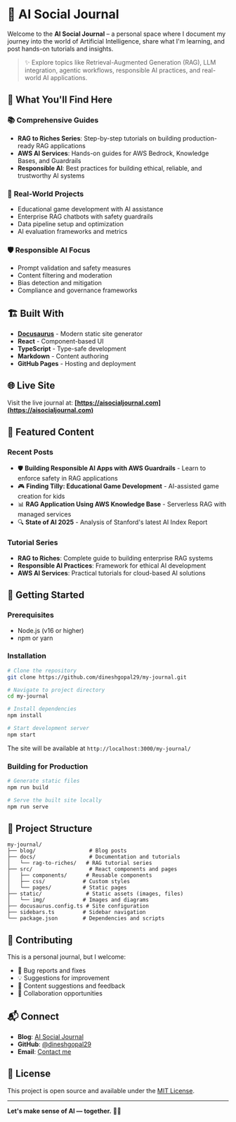 # 🧠 AI Social Journal

Welcome to the **AI Social Journal** – a personal space where I document my journey into the world of Artificial Intelligence, share what I'm learning, and post hands-on tutorials and insights. 

> ✨ Explore topics like Retrieval-Augmented Generation (RAG), LLM integration, agentic workflows, responsible AI practices, and real-world AI applications.

## 🚀 What You'll Find Here

### 📚 **Comprehensive Guides**
- **RAG to Riches Series**: Step-by-step tutorials on building production-ready RAG applications
- **AWS AI Services**: Hands-on guides for AWS Bedrock, Knowledge Bases, and Guardrails
- **Responsible AI**: Best practices for building ethical, reliable, and trustworthy AI systems

### 🔬 **Real-World Projects**
- Educational game development with AI assistance
- Enterprise RAG chatbots with safety guardrails
- Data pipeline setup and optimization
- AI evaluation frameworks and metrics

### 🛡️ **Responsible AI Focus**
- Prompt validation and safety measures
- Content filtering and moderation
- Bias detection and mitigation
- Compliance and governance frameworks

## 🏗️ Built With

- **[Docusaurus](https://docusaurus.io/)** - Modern static site generator
- **React** - Component-based UI
- **TypeScript** - Type-safe development
- **Markdown** - Content authoring
- **GitHub Pages** - Hosting and deployment

## 🌐 Live Site

Visit the live journal at: **[https://aisocialjournal.com](https://aisocialjournal.com)**

## 📖 Featured Content

### Recent Posts
- 🛡️ **Building Responsible AI Apps with AWS Guardrails** - Learn to enforce safety in RAG applications
- 🎮 **Finding Tilly: Educational Game Development** - AI-assisted game creation for kids
- 📊 **RAG Application Using AWS Knowledge Base** - Serverless RAG with managed services
- 🔍 **State of AI 2025** - Analysis of Stanford's latest AI Index Report

### Tutorial Series
- **RAG to Riches**: Complete guide to building enterprise RAG systems
- **Responsible AI Practices**: Framework for ethical AI development
- **AWS AI Services**: Practical tutorials for cloud-based AI solutions

## 🚀 Getting Started

### Prerequisites
- Node.js (v16 or higher)
- npm or yarn

### Installation

```bash
# Clone the repository
git clone https://github.com/dineshgopal29/my-journal.git

# Navigate to project directory
cd my-journal

# Install dependencies
npm install

# Start development server
npm start
```

The site will be available at `http://localhost:3000/my-journal/`

### Building for Production

```bash
# Generate static files
npm run build

# Serve the built site locally
npm run serve
```

## 📁 Project Structure

```
my-journal/
├── blog/                 # Blog posts
├── docs/                 # Documentation and tutorials
│   └── rag-to-riches/   # RAG tutorial series
├── src/                  # React components and pages
│   ├── components/      # Reusable components
│   ├── css/            # Custom styles
│   └── pages/          # Static pages
├── static/              # Static assets (images, files)
│   └── img/            # Images and diagrams
├── docusaurus.config.ts # Site configuration
├── sidebars.ts         # Sidebar navigation
└── package.json        # Dependencies and scripts
```

## 🤝 Contributing

This is a personal journal, but I welcome:
- 🐛 Bug reports and fixes
- 💡 Suggestions for improvement
- 📖 Content suggestions and feedback
- 🔗 Collaboration opportunities

## 📬 Connect

- **Blog**: [AI Social Journal](https://aisocialjournal.com)
- **GitHub**: [@dineshgopal29](https://github.com/dineshgopal29)
- **Email**: [Contact me](mailto:your-email@example.com)

## 📄 License

This project is open source and available under the [MIT License](LICENSE).

---

**Let's make sense of AI — together.** 🤖✨

